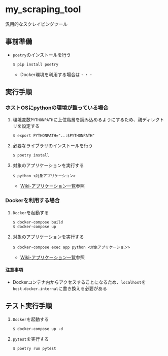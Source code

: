 # my_scraping_tool
汎用的なスクレイピングツール

## 事前準備
- `poetry`のインストールを行う
   ```
   $ pip install poetry
   ```
   - Docker環境を利用する場合は・・・

## 実行手順
### ホストOSにpythonの環境が整っている場合
1. 環境変数`PYTHONPATH`に上位階層を読み込めるようにするため、親ディレクトリを設定する
   ```
   $ export PYTHONPATH="..:$PYTHONPATH"
   ```
1. 必要なライブラリのインストールを行う
   ```
   $ poetry install
   ```
1. 対象のアプリケーションを実行する
   ```
   $ python <対象アプリケーション>
   ```
   - [Wiki-アプリケーション一覧](https://github.com/koba-masa/my_scraping_tool/wiki/%E3%82%A2%E3%83%97%E3%83%AA%E3%82%B1%E3%83%BC%E3%82%B7%E3%83%A7%E3%83%B3%E4%B8%80%E8%A6%A7)参照

### Dockerを利用する場合
1. `Docker`を起動する
   ```
   $ docker-compose build
   $ docker-compose up
   ```
1. 対象のアプリケーションを実行する
   ```
   $ docker-compose exec app python <対象アプリケーション>
   ```
   - [Wiki-アプリケーション一覧](https://github.com/koba-masa/my_scraping_tool/wiki/%E3%82%A2%E3%83%97%E3%83%AA%E3%82%B1%E3%83%BC%E3%82%B7%E3%83%A7%E3%83%B3%E4%B8%80%E8%A6%A7)参照

#### 注意事項
- Dockerコンテナ内からアクセスすることになるため、`localhost`を`host.docker.internal`に書き換える必要がある

## テスト実行手順
1. `Docker`を起動する
   ```
   $ docker-compose up -d
   ```
1. `pytest`を実行する
   ```
   $ poetry run pytest
   ```
